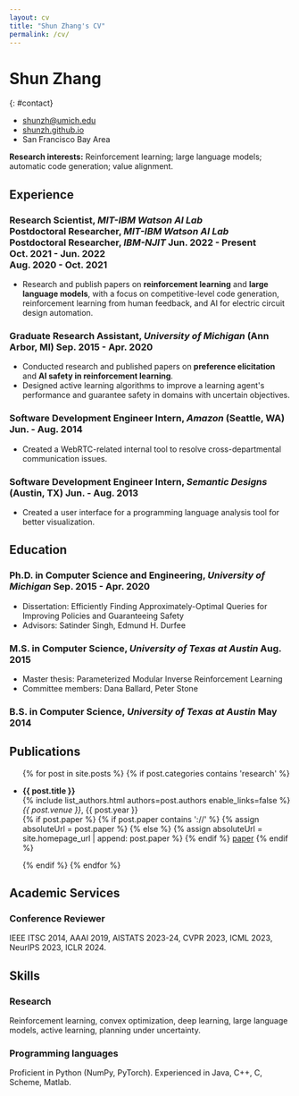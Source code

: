 ```yaml
---
layout: cv
title: "Shun Zhang's CV"
permalink: /cv/
---
```

# Shun Zhang

{: #contact}
- <i class="fas fa-envelope"></i>  [shunzh@umich.edu](mailto:shunzh@umich.edu)
- <i class="fas fa-globe"></i>  [shunzh.github.io](http://shunzh.github.io/)
- <i class="fas fa-map-marker-alt"></i>  San Francisco Bay Area

**Research interests:** Reinforcement learning; large language models; automatic code generation; value alignment.

## Experience

### <span>**Research Scientist**, _MIT-IBM Watson AI Lab_<br>**Postdoctoral Researcher**, _MIT-IBM Watson AI Lab_<br>**Postdoctoral Researcher**, _IBM-NJIT_</span> <span style="text-align: right;">Jun. 2022 - Present<br>Oct. 2021 - Jun. 2022<br>Aug. 2020 - Oct. 2021</span>

- Research and publish papers on **reinforcement learning** and **large language models**, with a focus on competitive-level code generation, reinforcement learning from human feedback, and AI for electric circuit design automation.

### <span>**Graduate Research Assistant**, _University of Michigan_ (Ann Arbor, MI)</span> <span>Sep. 2015 - Apr. 2020</span>

- Conducted research and published papers on **preference elicitation** and **AI safety in reinforcement learning**.
- Designed active learning algorithms to improve a learning agent's performance and guarantee safety in domains with uncertain objectives.

### <span>**Software Development Engineer Intern**, _Amazon_ (Seattle, WA)</span> <span>Jun. - Aug. 2014</span>

- Created a WebRTC-related internal tool to resolve cross-departmental communication issues.

### <span>**Software Development Engineer Intern**, _Semantic Designs_ (Austin, TX)</span> <span>Jun. - Aug. 2013</span>

- Created a user interface for a programming language analysis tool for better visualization.

## Education

### <span>**Ph.D. in Computer Science and Engineering**, _University of Michigan_</span> <span>Sep. 2015 - Apr. 2020</span>

- Dissertation: Efficiently Finding Approximately-Optimal Queries for Improving Policies and Guaranteeing Safety
- Advisors: Satinder Singh, Edmund H. Durfee

### <span>**M.S. in Computer Science**, _University of Texas at Austin_</span> <span>Aug. 2015</span>

- Master thesis: Parameterized Modular Inverse Reinforcement Learning
- Committee members: Dana Ballard, Peter Stone

### <span>**B.S. in Computer Science**, _University of Texas at Austin_</span> <span>May 2014</span>


## Publications

<p></p>

<ul>
{% for post in site.posts %}
{% if post.categories contains 'research' %}
<li><p>
<strong>{{ post.title }}</strong>
<br>
{% include list_authors.html authors=post.authors enable_links=false %}
<br>
<em>{{ post.venue }}</em>, {{ post.year }}
<br>
{% if post.paper %}
    {% if post.paper contains '://' %}
        {% assign absoluteUrl = post.paper %}
    {% else %}
        {% assign absoluteUrl = site.homepage_url | append: post.paper %}
    {% endif %}
    <a href="{{ absoluteUrl }}">paper</a>
{% endif %}
</p></li>
{% endif %}
{% endfor %}
</ul>


## Academic Services

### **Conference Reviewer**

IEEE ITSC 2014, AAAI 2019, AISTATS 2023-24, CVPR 2023, ICML 2023, NeurIPS 2023, ICLR 2024.


## Skills

### **Research**

Reinforcement learning, convex optimization, deep learning, large language models, active learning, planning under uncertainty.

### **Programming languages**

Proficient in Python (NumPy, PyTorch). Experienced in Java, C++, C, Scheme, Matlab.


